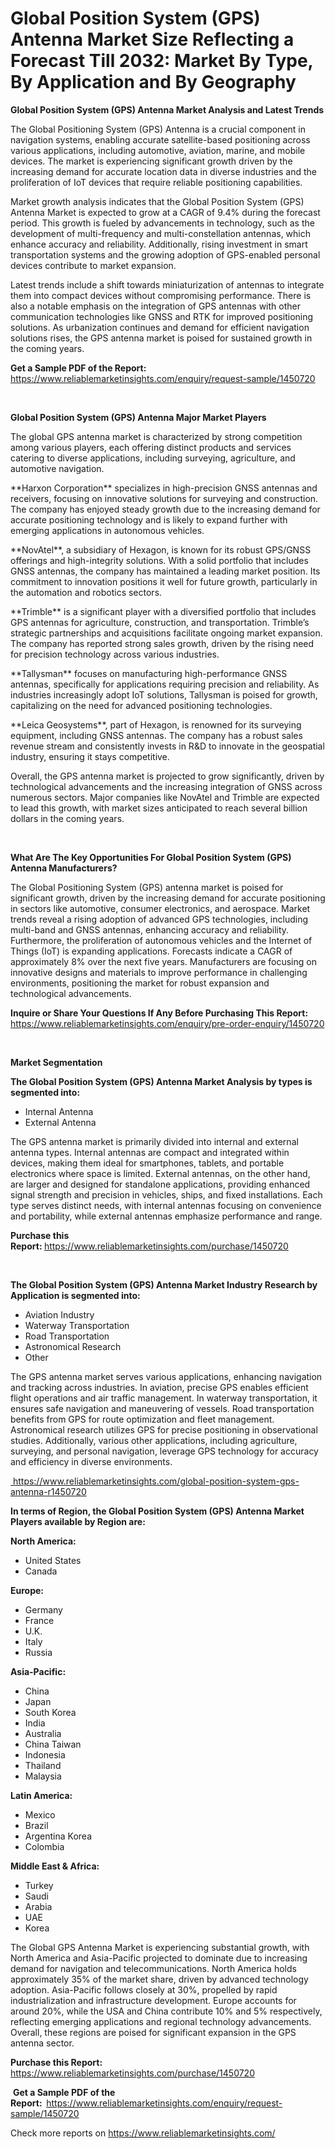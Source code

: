 <p><h1>Global Position System (GPS) Antenna Market Size Reflecting a Forecast Till 2032: Market By Type, By Application and By Geography</h1></p><p><strong>Global Position System (GPS) Antenna Market Analysis and Latest Trends</strong></p>
<p><p>The Global Positioning System (GPS) Antenna is a crucial component in navigation systems, enabling accurate satellite-based positioning across various applications, including automotive, aviation, marine, and mobile devices. The market is experiencing significant growth driven by the increasing demand for accurate location data in diverse industries and the proliferation of IoT devices that require reliable positioning capabilities.</p><p>Market growth analysis indicates that the Global Position System (GPS) Antenna Market is expected to grow at a CAGR of 9.4% during the forecast period. This growth is fueled by advancements in technology, such as the development of multi-frequency and multi-constellation antennas, which enhance accuracy and reliability. Additionally, rising investment in smart transportation systems and the growing adoption of GPS-enabled personal devices contribute to market expansion.</p><p>Latest trends include a shift towards miniaturization of antennas to integrate them into compact devices without compromising performance. There is also a notable emphasis on the integration of GPS antennas with other communication technologies like GNSS and RTK for improved positioning solutions. As urbanization continues and demand for efficient navigation solutions rises, the GPS antenna market is poised for sustained growth in the coming years.</p></p>
<p><strong>Get a Sample PDF of the Report:&nbsp;</strong> <a href="https://www.reliablemarketinsights.com/enquiry/request-sample/1450720?utm_campaign=2322&utm_medium=2&utm_source=Github&utm_content=ia&utm_term=13022025&utm_id=global-position-system-gps-antenna">https://www.reliablemarketinsights.com/enquiry/request-sample/1450720</a></p>
<p>&nbsp;</p>
<p><strong>Global Position System (GPS) Antenna Major Market Players</strong></p>
<p><p>The global GPS antenna market is characterized by strong competition among various players, each offering distinct products and services catering to diverse applications, including surveying, agriculture, and automotive navigation.</p><p>**Harxon Corporation** specializes in high-precision GNSS antennas and receivers, focusing on innovative solutions for surveying and construction. The company has enjoyed steady growth due to the increasing demand for accurate positioning technology and is likely to expand further with emerging applications in autonomous vehicles.</p><p>**NovAtel**, a subsidiary of Hexagon, is known for its robust GPS/GNSS offerings and high-integrity solutions. With a solid portfolio that includes GNSS antennas, the company has maintained a leading market position. Its commitment to innovation positions it well for future growth, particularly in the automation and robotics sectors.</p><p>**Trimble** is a significant player with a diversified portfolio that includes GPS antennas for agriculture, construction, and transportation. Trimble’s strategic partnerships and acquisitions facilitate ongoing market expansion. The company has reported strong sales growth, driven by the rising need for precision technology across various industries.</p><p>**Tallysman** focuses on manufacturing high-performance GNSS antennas, specifically for applications requiring precision and reliability. As industries increasingly adopt IoT solutions, Tallysman is poised for growth, capitalizing on the need for advanced positioning technologies.</p><p>**Leica Geosystems**, part of Hexagon, is renowned for its surveying equipment, including GNSS antennas. The company has a robust sales revenue stream and consistently invests in R&D to innovate in the geospatial industry, ensuring it stays competitive.</p><p>Overall, the GPS antenna market is projected to grow significantly, driven by technological advancements and the increasing integration of GNSS across numerous sectors. Major companies like NovAtel and Trimble are expected to lead this growth, with market sizes anticipated to reach several billion dollars in the coming years.</p></p>
<p>&nbsp;</p>
<p><strong>What Are The Key Opportunities For Global Position System (GPS) Antenna Manufacturers?</strong></p>
<p><p>The Global Positioning System (GPS) antenna market is poised for significant growth, driven by the increasing demand for accurate positioning in sectors like automotive, consumer electronics, and aerospace. Market trends reveal a rising adoption of advanced GPS technologies, including multi-band and GNSS antennas, enhancing accuracy and reliability. Furthermore, the proliferation of autonomous vehicles and the Internet of Things (IoT) is expanding applications. Forecasts indicate a CAGR of approximately 8% over the next five years. Manufacturers are focusing on innovative designs and materials to improve performance in challenging environments, positioning the market for robust expansion and technological advancements.</p></p>
<p><strong>Inquire or Share Your Questions If Any Before Purchasing This Report:</strong> <a href="https://www.reliablemarketinsights.com/enquiry/pre-order-enquiry/1450720?utm_campaign=2322&utm_medium=2&utm_source=Github&utm_content=ia&utm_term=13022025&utm_id=global-position-system-gps-antenna">https://www.reliablemarketinsights.com/enquiry/pre-order-enquiry/1450720</a></p>
<p>&nbsp;</p>
<p><strong>Market Segmentation</strong></p>
<p><strong>The Global Position System (GPS) Antenna Market Analysis by types is segmented into:</strong></p>
<p><ul><li>Internal Antenna</li><li>External Antenna</li></ul></p>
<p><p>The GPS antenna market is primarily divided into internal and external antenna types. Internal antennas are compact and integrated within devices, making them ideal for smartphones, tablets, and portable electronics where space is limited. External antennas, on the other hand, are larger and designed for standalone applications, providing enhanced signal strength and precision in vehicles, ships, and fixed installations. Each type serves distinct needs, with internal antennas focusing on convenience and portability, while external antennas emphasize performance and range.</p></p>
<p><strong>Purchase this Report:&nbsp;</strong><a href="https://www.reliablemarketinsights.com/purchase/1450720?utm_campaign=2322&utm_medium=2&utm_source=Github&utm_content=ia&utm_term=13022025&utm_id=global-position-system-gps-antenna">https://www.reliablemarketinsights.com/purchase/1450720</a></p>
<p>&nbsp;</p>
<p><strong>The Global Position System (GPS) Antenna Market Industry Research by Application is segmented into:</strong></p>
<p><ul><li>Aviation Industry</li><li>Waterway Transportation</li><li>Road Transportation</li><li>Astronomical Research</li><li>Other</li></ul></p>
<p><p>The GPS antenna market serves various applications, enhancing navigation and tracking across industries. In aviation, precise GPS enables efficient flight operations and air traffic management. In waterway transportation, it ensures safe navigation and maneuvering of vessels. Road transportation benefits from GPS for route optimization and fleet management. Astronomical research utilizes GPS for precise positioning in observational studies. Additionally, various other applications, including agriculture, surveying, and personal navigation, leverage GPS technology for accuracy and efficiency in diverse environments.</p></p>
<p><a href="https://www.reliablemarketinsights.com/global-position-system-gps-antenna-r1450720?utm_campaign=2322&utm_medium=2&utm_source=Github&utm_content=ia&utm_term=13022025&utm_id=global-position-system-gps-antenna">&nbsp;https://www.reliablemarketinsights.com/global-position-system-gps-antenna-r1450720</a></p>
<p><strong>In terms of Region, the Global Position System (GPS) Antenna Market Players available by Region are:</strong></p>
<p>
    <p> <strong> North America: </strong>
        <ul>
            <li>United States</li>
            <li>Canada</li>
        </ul>
        </p> 
    <p> <strong> Europe: </strong>
        <ul>
            <li>Germany</li>
            <li>France</li>
            <li>U.K.</li>
            <li>Italy</li>
            <li>Russia</li>
        </ul>
        </p> 
    <p> <strong> Asia-Pacific: </strong>
        <ul>
            <li>China</li>
            <li>Japan</li>
            <li>South Korea</li>
            <li>India</li>
            <li>Australia</li>
            <li>China Taiwan</li>
            <li>Indonesia</li>
            <li>Thailand</li>
            <li>Malaysia</li>
        </ul>
        </p> 
    <p> <strong> Latin America: </strong>
        <ul>
            <li>Mexico</li>
            <li>Brazil</li>
            <li>Argentina Korea</li>
            <li>Colombia</li>
        </ul>
        </p> 
    <p> <strong> Middle East & Africa: </strong>
        <ul>
            <li>Turkey</li>
            <li>Saudi</li>
            <li>Arabia</li>
            <li>UAE</li>
            <li>Korea</li>
        </ul>
    </p>
    </p>
<p><p>The Global GPS Antenna Market is experiencing substantial growth, with North America and Asia-Pacific projected to dominate due to increasing demand for navigation and telecommunications. North America holds approximately 35% of the market share, driven by advanced technology adoption. Asia-Pacific follows closely at 30%, propelled by rapid industrialization and infrastructure development. Europe accounts for around 20%, while the USA and China contribute 10% and 5% respectively, reflecting emerging applications and regional technology advancements. Overall, these regions are poised for significant expansion in the GPS antenna sector.</p></p>
<p><strong>Purchase this Report: </strong><a href="https://www.reliablemarketinsights.com/purchase/1450720?utm_campaign=2322&utm_medium=2&utm_source=Github&utm_content=ia&utm_term=13022025&utm_id=global-position-system-gps-antenna">https://www.reliablemarketinsights.com/purchase/1450720</a></p>
<p>&nbsp;<strong>Get a Sample PDF of the Report:&nbsp;&nbsp;</strong><a href="https://www.reliablemarketinsights.com/enquiry/request-sample/1450720?utm_campaign=2322&utm_medium=2&utm_source=Github&utm_content=ia&utm_term=13022025&utm_id=global-position-system-gps-antenna">https://www.reliablemarketinsights.com/enquiry/request-sample/1450720</a></p>
<p><strong></strong></p>
<p>Check more reports on <a href="https://www.reliablemarketinsights.com/?utm_campaign=2322&utm_medium=2&utm_source=Github&utm_content=ia&utm_term=13022025&utm_id=global-position-system-gps-antenna">https://www.reliablemarketinsights.com/</a></p>